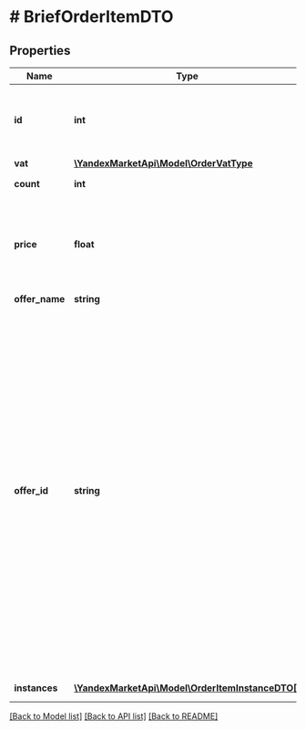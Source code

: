 # # BriefOrderItemDTO

## Properties

Name | Type | Description | Notes
------------ | ------------- | ------------- | -------------
**id** | **int** | Идентификатор товара в заказе.  Позволяет идентифицировать товар в рамках данного заказа. | [optional]
**vat** | [**\YandexMarketApi\Model\OrderVatType**](OrderVatType.md) |  | [optional]
**count** | **int** | Количество единиц товара. | [optional]
**price** | **float** | Цена на товар. Указана в той валюте, которая была задана в каталоге. Разделитель целой и дробной части — точка. | [optional]
**offer_name** | **string** | Название товара. | [optional]
**offer_id** | **string** | Ваш SKU — идентификатор товара в вашей системе.  Правила использования SKU:  * У каждого товара SKU должен быть свой.  * Уже заданный SKU нельзя освободить и использовать заново для другого товара. Каждый товар должен получать новый идентификатор, до того никогда не использовавшийся в вашем каталоге.  SKU товара можно изменить в кабинете продавца на Маркете. О том, как это сделать, читайте [в Справке Маркета для продавцов](https://yandex.ru/support2/marketplace/ru/assortment/operations/edit-sku).  [Что такое SKU и как его назначать](https://yandex.ru/support/marketplace/assortment/add/index.html#fields) | [optional]
**instances** | [**\YandexMarketApi\Model\OrderItemInstanceDTO[]**](OrderItemInstanceDTO.md) | Переданные вами коды маркировки. | [optional]

[[Back to Model list]](../../README.md#models) [[Back to API list]](../../README.md#endpoints) [[Back to README]](../../README.md)
